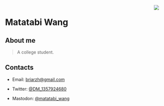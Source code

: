 <a href="https://github.com/matatabi-wang">
<img align="right" src="https://github-readme-stats-matatabi-wang.vercel.app/api?username=matatabi-wang&show_icons=true&theme=dark&count_private=true">
</a>

# Matatabi Wang

## About me

> A college student.

## Contacts

+ Email: [briarzh@gmail.com](mailto:briarzh@gmail.com)

+ Twitter: [@DM_1357924680](https://twitter.com/DM_1357924680)

+ Mastodon: [@matatabi_wang](https://mastodon.social/@matatabi_wang)
